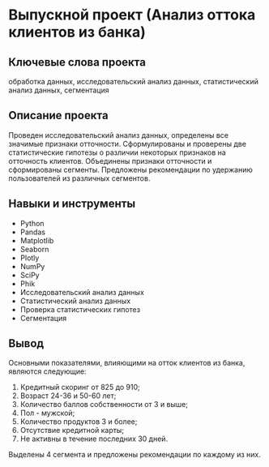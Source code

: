 # Выпускной проект (Анализ оттока клиентов из банка)

## Ключевые слова проекта

обработка данных, исследовательский анализ данных, статистический анализ данных, сегментация
## Описание проекта

Проведен исследовательский анализ данных, определены все значимые признаки отточности. Сформулированы и проверены две статистические гипотезы о различии некоторых признаков на отточность клиентов. Объединены признаки отточности и сформированы сегменты. Предложены рекомендации по удержанию пользователей из различных сегментов.
## Навыки и инструменты

* Python
* Pandas
* Matplotlib
* Seaborn
* Plotly
* NumPy
* SciPy
* Phik
* Исследовательский анализ данных
* Статистический анализ данных
* Проверка статистических гипотез
* Сегментация

## Вывод

Основными показателями, влияющими на отток клиентов из банка, являются следующие:

1. Кредитный скоринг от 825 до 910;
2. Возраст 24-36 и 50-60 лет;
3. Количество баллов собственности от 3 и выше;
4. Пол - мужской;
5. Количество продуктов 3 и более;
6. Отсутствие кредитной карты;
7. Не активны в течение последних 30 дней.


Выделены 4 сегмента и предложены рекомендации по каждому из них.
